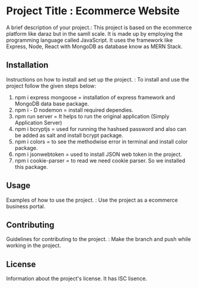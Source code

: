 # Project Title : Ecommerce Website

A brief description of your project.: This project is based on the ecommerce platform like daraz but in the samll scale. It is made up by employing the programming language called JavaScript. It uses the framework like Express, Node, React with MongoDB as database know as MERN Stack.

## Installation

Instructions on how to install and set up the project. : To install and use the project follow the given steps below:
1. npm i express mongoose = installation of express framework and MongoDB data base package.
2. npm i - D nodemon = install required dependies. 
3. npm run server = It helps to run the original application (Simply Application Server)
4. npm i bcryptjs = used for running the hashsed password and also can be added as salt and install bcrypt package. 
5. npm i colors = to see the methodwise error in terminal and install color package. 
6. npm i jsonwebtoken = used to install JSON web token in the project.
7. npm i cookie-parser = to read we need cookie parser. So we installed this package.


## Usage

Examples of how to use the project. : Use the project as a ecommerce business portal. 

## Contributing

Guidelines for contributing to the project. : Make the branch and push while working in the project. 

## License

Information about the project's license. It has ISC lisence. 


